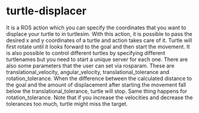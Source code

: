 # turtle-displacer
It is a ROS action which you can specify the coordinates that you want to displace your turtle to in turtlesim.
With this action, it is possible to pass the desired x and y coordinates of a turtle and action takes care of it.
Turtle will first rotate until it looks forward to the goal and then start the movement.
It is also possible to control different turtles by specifying different turtlenames but you need to start a unique server for each one.
There are also some parameters that the user can set via rosparam. These are translational_velocity, angular_velocity, translational_tolerance and rotation_tolerance. When the difference between the calculated distance to the goal and the amount of displacement after starting the movement fall below the translational_tolerance, turtle will stop. Same thing happens for rotation_tolerance. Note that if you increase the velocities and decrease the tolerances too much, turtle might miss the target.
